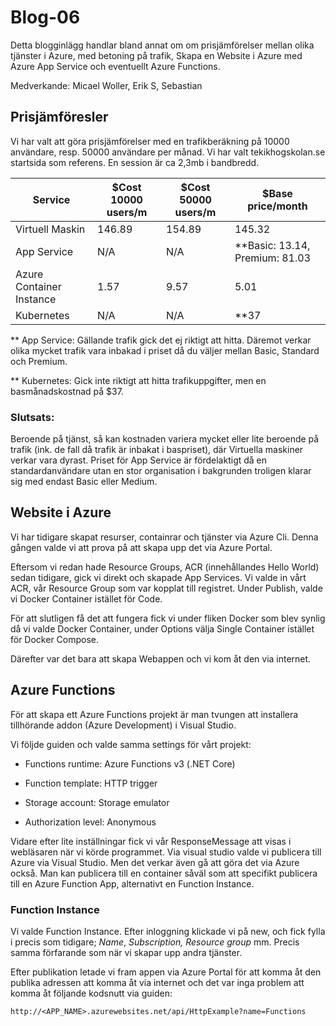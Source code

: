 # Blog-06

Detta blogginlägg handlar bland annat om om prisjämförelser mellan olika tjänster i Azure, med betoning på trafik, Skapa en Website i Azure med Azure App Service och eventuellt Azure Functions.

Medverkande: Micael Woller, Erik S, Sebastian

## Prisjämföresler

Vi har valt att göra prisjämförelser med en trafikberäkning på 10000 användare, resp. 50000 användare per månad. Vi har valt tekikhogskolan.se startsida som referens. En session är ca 2,3mb i bandbredd.

| Service                  | $Cost 10000 users/m | $Cost 50000 users/m | $Base price/month              |
| ------------------------ | ------------------- | ------------------- | ------------------------------ |
| Virtuell Maskin          | 146.89              | 154.89              | 145.32                         |
| App Service              | N/A                 | N/A                 | **Basic: 13.14, Premium: 81.03 |
| Azure Container Instance | 1.57                | 9.57                | 5.01                           |
| Kubernetes               | N/A                 | N/A                 | **37                           |

** App Service: Gällande trafik gick det ej riktigt att hitta. Däremot verkar olika mycket trafik vara inbakad i priset då du väljer mellan Basic, Standard och Premium.

** Kubernetes: Gick inte riktigt att hitta trafikuppgifter, men en basmånadskostnad på $37.

### Slutsats: 

Beroende på tjänst, så kan kostnaden variera mycket eller lite beroende på trafik (ink. de fall då trafik är inbakat i baspriset), där Virtuella maskiner verkar vara dyrast. Priset för App Service är fördelaktigt då en standardanvändare utan en stor organisation i bakgrunden troligen klarar sig med endast Basic eller Medium.

## Website i Azure

Vi har tidigare skapat resurser, containrar och tjänster via Azure Cli. Denna gången valde vi att prova på att skapa upp det via Azure Portal.

Eftersom vi redan hade Resource Groups, ACR (innehållandes Hello World) sedan tidigare, gick vi direkt och skapade App Services. Vi valde in vårt ACR, vår Resource Group som var kopplat till registret. Under Publish, valde vi Docker Container istället för Code.

För att slutligen få det att fungera fick vi under fliken Docker som blev synlig då vi valde Docker Container, under Options välja  Single Container istället för Docker Compose.

Därefter var det bara att skapa Webappen och vi kom åt den via internet.

## Azure Functions

För att skapa ett Azure Functions projekt är man tvungen att installera tillhörande addon (Azure Development) i Visual Studio. 

Vi följde guiden och valde samma settings för vårt projekt:

- Functions runtime: Azure Functions v3 (.NET Core)

- Function template: HTTP trigger
- Storage account: Storage emulator
- Authorization level: Anonymous

Vidare efter lite inställningar fick vi vår ResponseMessage att visas i webläsaren när vi körde programmet. Via visual studio valde vi publicera till Azure via Visual Studio. Men det verkar även gå att göra det via Azure också. Man kan publicera till en container såväl som att specifikt publicera till en Azure Function App, alternativt en Function Instance.

### Function Instance

Vi valde Function Instance. Efter inloggning klickade vi på new, och fick fylla i precis som tidigare; *Name*, *Subscription, Resource group* mm. Precis samma förfarande som när vi skapar upp andra tjänster.

Efter publikation letade vi fram appen via Azure Portal för att komma åt den publika adressen att komma åt via internet och det var inga problem att komma åt följande kodsnutt via guiden:

`http://<APP_NAME>.azurewebsites.net/api/HttpExample?name=Functions`
